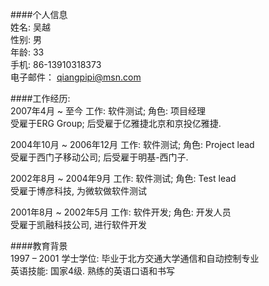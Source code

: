 ####个人信息  
姓名: 吴越  
性别: 男  
年龄: 33  
手机: 86-13910318373  
电子邮件： qiangpipi@msn.com  

####工作经历:  
2007年4月 ~ 至今	工作: 软件测试; 角色: 项目经理  
受雇于ERG Group; 后受雇于亿雅捷北京和京投亿雅捷.  

2004年10月 ~ 2006年12月	工作: 软件测试; 角色: Project lead  
受雇于西门子移动公司; 后受雇于明基-西门子.  

2002年8月 ~ 2004年9月 	工作: 软件测试; 角色: Test lead  
受雇于博彦科技, 为微软做软件测试  

2001年8月 ~ 2002年5月 	工作: 软件开发; 角色: 开发人员  
受雇于凯融科技公司, 进行软件开发  

####教育背景  
1997 – 2001 	学士学位: 毕业于北方交通大学通信和自动控制专业  
英语技能: 	国家4级. 熟练的英语口语和书写  
